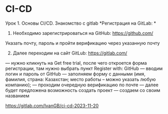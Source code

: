 # CI-CD

Урок 1. Основы CI/CD. Знакомство с gitlab
*Регистрация на GitLab: *

1. Необходимо зарегистрироваться на GitHub: https://github.com/

Указать почту, пароль и пройти верификацию через указанную почту

2. Далее переходим на сайт GitLub: https://gitlab.com/

— нужно кликнуть на Get free trial, после чего откроется форма регистрации, там нужно выбрать пункт Register with: GitHub
— вводим логин и пароль от GitHub
— заполняем форму с данными (имя, фамилия, страна: Казахстан; место работы – можно указать любую компанию);
— проходим очередную верификацию по почте
— далее будет предложена возможность создать проект — создаем со своим названием

https://gitlab.com/IvanGB/ci-cd-2023-11-20
